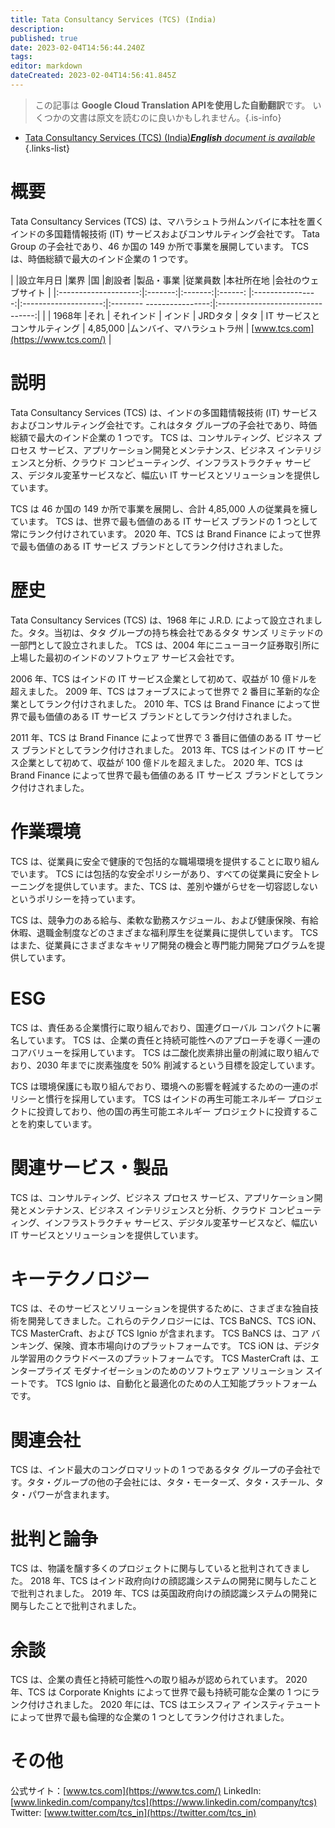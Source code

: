 ```yaml
---
title: Tata Consultancy Services (TCS) (India)
description: 
published: true
date: 2023-02-04T14:56:44.240Z
tags: 
editor: markdown
dateCreated: 2023-02-04T14:56:41.845Z
---
```


> この記事は **Google Cloud Translation APIを使用した自動翻訳**です。
いくつかの文書は原文を読むのに良いかもしれません。{.is-info}



- [Tata Consultancy Services (TCS) (India)***English** document is available*](/en/Knowledge-base/Dictionary/Company/tata-consultancy-services-tcs-india)
{.links-list}


# 概要

Tata Consultancy Services (TCS) は、マハラシュトラ州ムンバイに本社を置くインドの多国籍情報技術 (IT) サービスおよびコンサルティング会社です。 Tata Group の子会社であり、46 か国の 149 か所で事業を展開しています。 TCS は、時価総額で最大のインド企業の 1 つです。

| |設立年月日 |業界 |国 |創設者 |製品・事業 |従業員数 |本社所在地 |会社のウェブサイト |
|:--------------------:|:-------:|:-------:|:------: |:----------------:|:--------------------:|:-------- ----------------:|:--------------------------------:|
| | 1968年 |それ | それインド | インド | JRDタタ | タタ | IT サービスとコンサルティング | 4,85,000 |ムンバイ、マハラシュトラ州 | [www.tcs.com](https://www.tcs.com/) |

# 説明

Tata Consultancy Services (TCS) は、インドの多国籍情報技術 (IT) サービスおよびコンサルティング会社です。これはタタ グループの子会社であり、時価総額で最大のインド企業の 1 つです。 TCS は、コンサルティング、ビジネス プロセス サービス、アプリケーション開発とメンテナンス、ビジネス インテリジェンスと分析、クラウド コンピューティング、インフラストラクチャ サービス、デジタル変革サービスなど、幅広い IT サービスとソリューションを提供しています。

TCS は 46 か国の 149 か所で事業を展開し、合計 4,85,000 人の従業員を擁しています。 TCS は、世界で最も価値のある IT サービス ブランドの 1 つとして常にランク付けされています。 2020 年、TCS は Brand Finance によって世界で最も価値のある IT サービス ブランドとしてランク付けされました。

# 歴史

Tata Consultancy Services (TCS) は、1968 年に J.R.D. によって設立されました。タタ。当初は、タタ グループの持ち株会社であるタタ サンズ リミテッドの一部門として設立されました。 TCS は、2004 年にニューヨーク証券取引所に上場した最初のインドのソフトウェア サービス会社です。

2006 年、TCS はインドの IT サービス企業として初めて、収益が 10 億ドルを超えました。 2009 年、TCS はフォーブスによって世界で 2 番目に革新的な企業としてランク付けされました。 2010 年、TCS は Brand Finance によって世界で最も価値のある IT サービス ブランドとしてランク付けされました。

2011 年、TCS は Brand Finance によって世界で 3 番目に価値のある IT サービス ブランドとしてランク付けされました。 2013 年、TCS はインドの IT サービス企業として初めて、収益が 100 億ドルを超えました。 2020 年、TCS は Brand Finance によって世界で最も価値のある IT サービス ブランドとしてランク付けされました。

# 作業環境

TCS は、従業員に安全で健康的で包括的な職場環境を提供することに取り組んでいます。 TCS には包括的な安全ポリシーがあり、すべての従業員に安全トレーニングを提供しています。また、TCS は、差別や嫌がらせを一切容認しないというポリシーを持っています。

TCS は、競争力のある給与、柔軟な勤務スケジュール、および健康保険、有給休暇、退職金制度などのさまざまな福利厚生を従業員に提供しています。 TCS はまた、従業員にさまざまなキャリア開発の機会と専門能力開発プログラムを提供しています。

# ESG

TCS は、責任ある企業慣行に取り組んでおり、国連グローバル コンパクトに署名しています。 TCS は、企業の責任と持続可能性へのアプローチを導く一連のコアバリューを採用しています。 TCS は二酸化炭素排出量の削減に取り組んでおり、2030 年までに炭素強度を 50% 削減するという目標を設定しています。

TCS は環境保護にも取り組んでおり、環境への影響を軽減するための一連のポリシーと慣行を採用しています。 TCS はインドの再生可能エネルギー プロジェクトに投資しており、他の国の再生可能エネルギー プロジェクトに投資することを約束しています。

# 関連サービス・製品

TCS は、コンサルティング、ビジネス プロセス サービス、アプリケーション開発とメンテナンス、ビジネス インテリジェンスと分析、クラウド コンピューティング、インフラストラクチャ サービス、デジタル変革サービスなど、幅広い IT サービスとソリューションを提供しています。

# キーテクノロジー

TCS は、そのサービスとソリューションを提供するために、さまざまな独自技術を開発してきました。これらのテクノロジーには、TCS BaNCS、TCS iON、TCS MasterCraft、および TCS Ignio が含まれます。 TCS BaNCS は、コア バンキング、保険、資本市場向けのプラットフォームです。 TCS iON は、デジタル学習用のクラウドベースのプラットフォームです。 TCS MasterCraft は、エンタープライズ モダナイゼーションのためのソフトウェア ソリューション スイートです。 TCS Ignio は、自動化と最適化のための人工知能プラットフォームです。

# 関連会社

TCS は、インド最大のコングロマリットの 1 つであるタタ グループの子会社です。タタ・グループの他の子会社には、タタ・モーターズ、タタ・スチール、タタ・パワーが含まれます。

# 批判と論争

TCS は、物議を醸す多くのプロジェクトに関与していると批判されてきました。 2018 年、TCS はインド政府向けの顔認識システムの開発に関与したことで批判されました。 2019 年、TCS は英国政府向けの顔認識システムの開発に関与したことで批判されました。

# 余談

TCS は、企業の責任と持続可能性への取り組みが認められています。 2020 年、TCS は Corporate Knights によって世界で最も持続可能な企業の 1 つにランク付けされました。 2020 年には、TCS はエシスフィア インスティテュートによって世界で最も倫理的な企業の 1 つとしてランク付けされました。

# その他

公式サイト：[www.tcs.com](https://www.tcs.com/)
LinkedIn: [www.linkedin.com/company/tcs](https://www.linkedin.com/company/tcs)
Twitter: [www.twitter.com/tcs_in](https://twitter.com/tcs_in)
